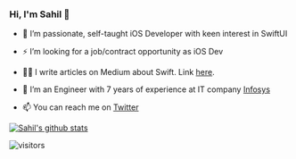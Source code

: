 ### Hi, I'm Sahil 👋


- 🔭 I’m passionate, self-taught iOS Developer with keen interest in SwiftUI 
- ⚡ I’m looking for a job/contract opportunity as iOS Dev
- ✍🏻 I write articles on Medium about Swift. Link [here](https://medium.com/@SahilSatralkar_18053).
- 🍁 I’m an Engineer with 7 years of experience at IT company [Infosys](https://github.com/Infosys)


- 📫 You can reach me on [Twitter](https://twitter.com/sahilsatralkar)


[![Sahil's github stats](https://github-readme-stats.vercel.app/api?username=sahilsatralkar&bg_color=161b22&text_color=ffffff)](https://github.com/anuraghazra/github-readme-stats)

![visitors](https://visitor-badge.laobi.icu/badge?page_id=sahilsatralkar)<br/>
